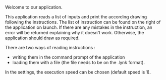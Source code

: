 Welcome to our application.

This application reads a list of inputs and print the according drawing following the instructions.
The list of instruction can be found on the right of the application on launch.
If there are any mistakes in the instruction, an error will be returned explaining why it doesn't work. Otherwise, the application should draw as required.

There are two ways of reading instructions : 
- writing them in the command prompt of the application 
- loading them with a file (the file needs to be on the .lynk format).

In the settings, the execution speed can be chosen (default speed is 1).